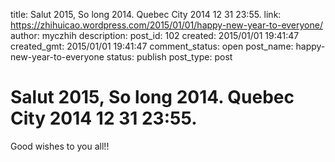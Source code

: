 title: Salut 2015, So long 2014.  Quebec City 2014 12 31 23:55.
link: https://zhihuicao.wordpress.com/2015/01/01/happy-new-year-to-everyone/
author: myczhih
description: 
post_id: 102
created: 2015/01/01 19:41:47
created_gmt: 2015/01/01 19:41:47
comment_status: open
post_name: happy-new-year-to-everyone
status: publish
post_type: post

# Salut 2015, So long 2014.  Quebec City 2014 12 31 23:55.

Good wishes to you all!!